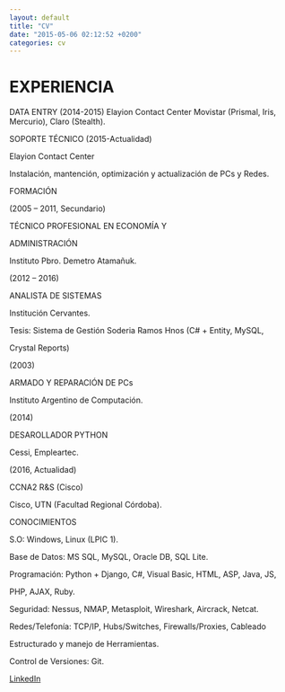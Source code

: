 ```yaml
---
layout: default
title: "CV"
date: "2015-05-06 02:12:52 +0200"
categories: cv
---
```


<h1>EXPERIENCIA</h1>
DATA ENTRY (2014-2015)
Elayion Contact Center
Movistar (Prismal, Iris, Mercurio), Claro (Stealth).

SOPORTE TÉCNICO (2015-Actualidad)

Elayion Contact Center

Instalación, mantención, optimización y actualización de PCs y Redes.

FORMACIÓN

(2005 – 2011, Secundario)

TÉCNICO PROFESIONAL EN ECONOMÍA Y

ADMINISTRACIÓN

Instituto Pbro. Demetro Atamañuk.

(2012 – 2016)

ANALISTA DE SISTEMAS

Institución Cervantes.

Tesis: Sistema de Gestión Soderia Ramos Hnos (C# + Entity, MySQL,

Crystal Reports)

(2003)

ARMADO Y REPARACIÓN DE PCs

Instituto Argentino de Computación.

(2014)

DESAROLLADOR PYTHON

Cessi, Empleartec.

(2016, Actualidad)

CCNA2 R&amp;S (Cisco)

Cisco, UTN (Facultad Regional Córdoba).

CONOCIMIENTOS

S.O: Windows, Linux (LPIC 1).

Base de Datos: MS SQL, MySQL, Oracle DB, SQL Lite.

Programación: Python + Django, C#, Visual Basic, HTML, ASP, Java, JS,

PHP, AJAX, Ruby.

Seguridad: Nessus, NMAP, Metasploit, Wireshark, Aircrack, Netcat.

Redes/Telefonía: TCP/IP, Hubs/Switches, Firewalls/Proxies, Cableado

Estructurado y manejo de Herramientas.

Control de Versiones: Git.

[LinkedIn](https://www.linkedin.com/in/izquierdoedgardo/)